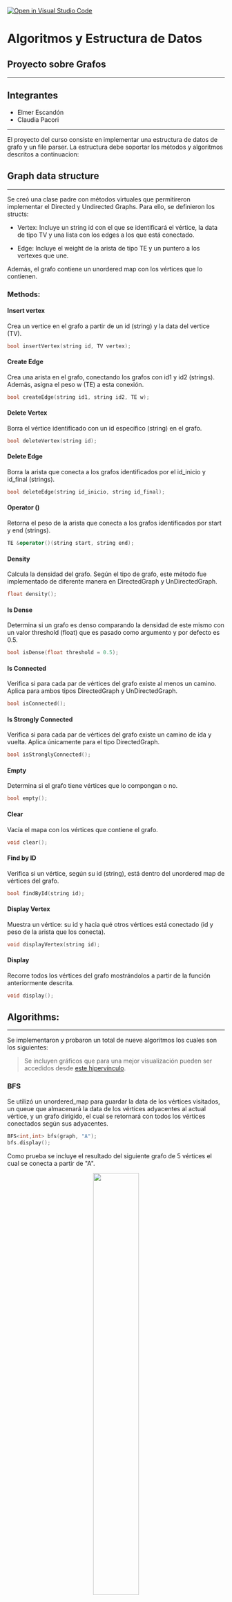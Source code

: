 [![Open in Visual Studio Code](https://classroom.github.com/assets/open-in-vscode-f059dc9a6f8d3a56e377f745f24479a46679e63a5d9fe6f495e02850cd0d8118.svg)](https://classroom.github.com/online_ide?assignment_repo_id=6958497&assignment_repo_type=AssignmentRepo)
# Algoritmos y Estructura de Datos
## Proyecto sobre Grafos
--------

## Integrantes
- Elmer Escandón
- Claudia Pacori

----


El proyecto del curso consiste en implementar una estructura de datos de grafo y un file parser. La estructura debe soportar los métodos y algoritmos descritos a continuacion:  



## Graph data structure
-----
Se creó una clase padre con métodos virtuales que permitireron implementar el Directed y Undirected Graphs. Para ello, se definieron los structs:

* Vertex: Incluye un string id con el que se identificará el vértice, la data de tipo TV y una lista con los edges a los que está conectado.

* Edge: Incluye el weight de la arista de tipo TE y un puntero a los vertexes que une.

Además, el grafo contiene un unordered map con los vértices que lo contienen.

### Methods:
#### Insert vertex
Crea un vertice en el grafo a partir de un id (string) y la data del vertice (TV).
```cpp
bool insertVertex(string id, TV vertex);
```
#### Create Edge
Crea una arista en el grafo, conectando los grafos con id1 y id2 (strings). Además, asigna el peso w (TE) a esta conexión.
```cpp
bool createEdge(string id1, string id2, TE w);
```
#### Delete Vertex
Borra el vértice identificado con un id específico (string) en el grafo.
```cpp
bool deleteVertex(string id);
```
#### Delete Edge
Borra la arista que conecta a los grafos identificados por el id_inicio y id_final (strings).
```cpp
bool deleteEdge(string id_inicio, string id_final);
```
#### Operator ()
Retorna el peso de la arista que conecta a los grafos identificados por start y end (strings).
```cpp
TE &operator()(string start, string end);
```
#### Density
Calcula la densidad del grafo. Según el tipo de grafo, este método fue implementado de diferente manera en DirectedGraph y UnDirectedGraph.
```cpp
float density();
```
#### Is Dense
Determina si un grafo es denso comparando la densidad de este mismo con un valor threshold (float) que es pasado como argumento y por defecto es 0.5.
```cpp
bool isDense(float threshold = 0.5);
```
#### Is Connected
Verifica si para cada par de vértices del grafo existe al menos un camino. Aplica para ambos tipos DirectedGraph y UnDirectedGraph.
```cpp
bool isConnected();
```
#### Is Strongly Connected
Verifica si para cada par de vértices del grafo existe un camino de ida y vuelta. Aplica únicamente para el tipo DirectedGraph.
```cpp
bool isStronglyConnected();
```
#### Empty
Determina si el grafo tiene vértices que lo compongan o no.
```cpp
bool empty();
```
#### Clear
Vacía el mapa con los vértices que contiene el grafo.
```cpp
void clear();
```
#### Find by ID
Verifica si un vértice, según su id (string), está dentro del unordered map de vértices del grafo.
```cpp
bool findById(string id);
```
#### Display Vertex
Muestra un vértice: su id y hacia qué otros vértices está conectado (id y peso de la arista que los conecta).
```cpp
void displayVertex(string id);
```
#### Display
Recorre todos los vértices del grafo mostrándolos a partir de la función anteriormente descrita.
```cpp
void display();
```

## Algorithms:
----
Se implementaron y probaron un total de nueve algoritmos los cuales son los siguientes:
> Se incluyen gráficos que para una mejor visualización pueden ser accedidos desde [este hipervínculo](https://miro.com/app/board/o9J_ltHP40Y=/?invite_link_id=828276918578).
### BFS
Se utilizó un unordered_map para guardar la data de los vértices visitados, un queue que almacenará la data de los vértices adyacentes al actual vértice, y un grafo dirigido, el cual se retornará con todos los vértices conectados según sus adyacentes.
```cpp
BFS<int,int> bfs(graph, "A");
bfs.display();
```
Como prueba se incluye el resultado del siguiente grafo de 5 vértices el cual se conecta a partir de "A".

<figure align="center" class="image">
  <img src="Imagenes/bfs.jpg" width="50%" style="text-align:center;">
</figure>

### DFS
Se utilizó un unordered_map para verificar qué vértices han sido visitados, un stack que almacenará la data de los vértices según se encuentren nuevas conexiones, y un grafo que se retornará con todos los vértices conectados al terminar el algoritmo.
```cpp
DFS<int,int> dfs(graph, "A");
dfs.apply_search();
dfs.display();
```
Como prueba se incluye el resultado del siguiente grafo de 4 vértices el cual se conecta a partir de "A".

<figure align="center" class="image">
  <img src="Imagenes/dfs.jpg" width="50%" style="text-align:center;">
</figure>

### Prim
El algoritmo de Prim funciona únicamente para grafos no dirigidos. Se utilizó una función que extrae el id del vértice al que se conecta con un peso mínimo a partir de un unordered_map con todos los pesos. El algoritmo retorna el menor camino posible desde cierto vértice hacia todos los vértices del grafo, indicando los padres de cada uno.
```cpp
Prim<int, int> prim(graph, "A");
UndirectedGraph<int, int> result = prim.apply();
result.display();
```
Como prueba se incluye el MST resultante de aplicar el algoritmo sobre el archivo JSON Perú.

<figure align="center" class="image">
  <img src="Imagenes/prim.jpg" width="50%" style="text-align:center;">
</figure>

### Kruskal
El algoritmo de Kruskal funciona únicamente para grafos no dirigidos. Se utilizaron Disjoint Sets, de manera que al iterar por todas las aristas ordenadas se podía comprobar si el vértice al que se conectaba pertenece a un set diferente, realizando llamadas a Find(). Luego, se unían los vértices en el DS (Union by rank) y en el grafo.
```cpp
Kruskal<int,int> kruskal(graph);
krus.apply();
UnDirectedGraph<int, int>* graph = krus.kruskal_(krus);
graph->display();
```
Como prueba se incluye el MST resultante de aplicar el algoritmo sobre el archivo JSON Perú. Comprobamos que es igual al ejecutado con Prim.

<figure align="center" class="image">
  <img src="Imagenes/kruskal.jpg" width="50%" style="text-align:center;">
</figure>

### Dijkstra
Se utilizaron unordered_maps para almacenar las distancias hacia otros vértices (distancia), los id de cada vértice (ids) y los padres por donde debe retornar (parents). El método display muestra las distancias dese cierto start_id hacia todos los demás vértices con su respectivo peso y padre.
```cpp
Dijkstra<int,int> dijs(graph,"A");
dijs.apply();
dijs.display();
```
Como prueba se incluye el camino desde Piura hasta Tacna, resultante de aplicar el algoritmo sobre el archivo JSON Perú. Comprobamos que se debe pasar por el aeropuerto de Lima, con un peso de 1843, para poder llegar a este destino.

<figure align="center" class="image">
  <img src="Imagenes/dijkstra.jpg" width="50%" style="text-align:center;">
</figure>

### A*
Se utilizaron unordered_maps para almacenar la heurística según el id del vértice, los padres por donde se debe regresar, una tabla_used marcando la lista cerrada al recorrer los vértices. Asimismo, se recibe un vector con la heurística. Se utilizaron funciones para calcular $G(n) = F(n) + H(n)$ y extraer el id del vértice al que se conecta con un peso mínimo.
```cpp
AStar<int,int> astar(graph,"A","I", vector<int> heuristics);
UndirectedGraph<int, int> result = astar.apply();
result.display();
```
Como prueba se incluye el camino desde Piura hasta Pucallpa, resultante de aplicar el algoritmo sobre el archivo JSON Perú. Comprobamos que se debe pasar por el aeropuerto de Lima para poder llegar a este destino.

<figure align="center" class="image">
  <img src="Imagenes/astar.jpg" width="50%" style="text-align:center;">
</figure>

### Greedy BFS
Funciona de manera similar al algoritmo A-Star. Se utilizaron unordered_maps para almacenar la heurística según el id del vértice, los padres por donde se debe regresar, una tabla_used marcando la lista cerrada al recorrer los vértices. Asimismo, se recibe un vector con la heurística. Se utilizó una función para extraer el id del vértice al que se conecta con un peso mínimo.
```cpp
Greedy<int,int> greedy(graph,"S","E",heuristics);
UndirectedGraph<int, int> result = greedy.apply();
result.display();
```
Como prueba se incluye el camino desde Piura hasta Pucallpa, resultante de aplicar el algoritmo sobre el archivo JSON Perú. Comprobamos que se obtiene el mismo resultado que con el algoritmo A-Star.

<figure align="center" class="image">
  <img src="Imagenes/greedy.jpg" width="50%" style="text-align:center;">
</figure>

### Floyd Warshall
Se utilizaron matrices para almacenar las distancias hacia todos los vértices y el recorrido que se debe seguir para llegar a ellas. Este algoritmo, a diferencia de Dijkstra, funciona con aristas con pesos negativos. Al imprimir, muestra tanto la matriz de distancias como la de recorridos. Luego, permite conocer el camino más corto desde y hacia cualquier vértice.
```cpp
Floyd<int,int> floyd(graph);
floyd.apply();
floyd.display();
```
Como prueba se incluye el camino desde Cuzco hasta Puerto Maldonado, resultante de aplicar el algoritmo sobre el archivo JSON Perú. Comprobamos que estos vértices están conectados, la distancia entre ellos es de 310.932 y el recorrido sería directo.

<figure align="center" class="image">
  <img src="Imagenes/floyd.jpg" width="50%" style="text-align:center;">
</figure>

### Bellman Ford
El algoritmo de Kruskal funciona únicamente para grafos dirigidos.Se utilizaron unordered_maps para almacenar las distancias hacia otros vértices (distancia), los id de cada vértice (ids) y los padres por donde debe retornar (predecesor). Este algoritmo, a diferencia de Dijkstra, funciona con aristas con pesos negativos. El método display muestra las distancias dese cierto start_id hacia todos los demás vértices con su respectivo peso y padre.
```cpp
Bellman<int,int> bell(graph,"B");
bell.apply();
bell.display();
```
Como prueba se incluye el camino desde Cuzco hasta Tacna, resultante de aplicar el algoritmo sobre el archivo JSON Perú. Comprobamos que se debe pasar por el aeropuerto de Arequipa, con una distancia de 549, para poder llegar a este destino.

<figure align="center" class="image">
  <img src="Imagenes/bellman.jpg" width="50%" style="text-align:center;">
</figure>



## JSON file parser
----
Se utilizó la librería [nlohmann::json](https://github.com/nlohmann/json), para poder construir los grados Directed y UnDirected a partir de un archivo JSON de aereopuertos del Perú y el mundo. 
Se implementó una clase parser que tiene como atributos un string con la ruta del archivo y un jsonGraph que almacena el JSON que será accedido más adelante.
```cpp
class Parser{
private:
    string path;                
    json jsonGraph;

public:
    Parser(string path_);

    void clear();

    void readJSON();

    void uGraphMake(UnDirectedGraph<string, double> &tempGraph);

    void dGraphMake(DirectedGraph<string, double> &tempGraph);
};
```

### Methods:
#### Clear
Limpia tanto la ruta del archivo como el objeto json de la clase.
```cpp
void clear(); // Clears parser saved atributes
```
#### Read JSON
Abre el archivo JSON en modo lectura y lleva cada línea a un string, para poder eliminar los corchetes de los datos. Luego se parsea la data a un objeto nlohmann::json.
```cpp
void readJSON(); // Parses JSON file and saves data into class
// NOTE: each derived class has its own readJSON method
```
#### Creador del grafo no dirigido
Recibe un tempGraph el cual será modificado, en primer lugar, creando los vértices con la función insertVertex descrita anteriormente. Nuestro grafo recibe como id el nombre de la ciudad del aeropuerto, lo que hace más fácil la lectura de la información, y un string con la latitud y longitud de este mismo, que serán utilizados para hallar la heurística.
Luego, se crean las aristas conectando cada aeropuerto con sus destinations. Se envían como parámetros al createEdge: el nombre de la ciudad de origen, el nombre de la ciudad de destino y la distancia euclidiana entre ellas (hallada con una función explicada más adelante).
```cpp
void uGraphMake(UndirectedGraph<string, double> &tempGraph); // Adds the parsed data into the specified undirected graph
```
<figure align="center" class="image">
  <img src="Imagenes/uGraphMake.jpg" width="50%" style="text-align:center;">
</figure>

#### Creador del grafo dirigido
De manera similar al grafo no dirigido, se crean los vértices con el nombre de la ciudad del aeropuerto como id y un string con la latitud y longitud de este mismo como data.
Luego, se crean las aristas conectando cada aeropuerto (a partir del nombre de la ciudad que los identifica) con sus destinations incluyendo como peso la distancia euclidiana entre ellos.
```cpp
void dGraphMake(DirectedGraph<string, double> &tempGraph); // Adds the parsed data into the specified directed graph
```
<figure align="center" class="image">
  <img src="Imagenes/dGraphMake.jpg" width="50%" style="text-align:center;">
</figure>

### Funciones de ayuda:
#### Distancia euclidiana
Calcula la distancia euclidiana entre dos latitudes y longitudes. Para ello, convierte estos valores a long doubles y se halla la distancia deducida a partir del teorema de Pitágoras.
```cpp
long double distance(string lat1, string long1, string lat2, string long2);
```
#### Find Airport by ID
Permite encontrar el index de un aeropuerto en el objeto json utilizando solo el Airport ID. Además, la función retorna por defecto el index 15 que corresponde a la ciudad de Lima en caso no exista el destino que se está buscando.

Cabe resaltar que se eliminaron manualmente los códigos "2762", "1871", "3670", "3797", "3484", "3576", "2650", "193", "1382", "1824", "2771", "3988", "2651", "2699", "2709", "2851", "2715", "2560", "2564", "2673", "2745", "2816", "2599", "1892", "1762", "1885", "2688", "580", "3533", "1871", "3682", "1229", "2554", "2443", "1852", "1909", "1760", "3494", "3550" y "2802" de los aeropuertos que los tenían como destination en el archivo JSON de Perú. Esto debido a que creaba edges hacia el mismo punto, en el caso de Lima, al no estar ligados a una ciudad en específico.

Por otro lado, se eliminaron manualmente los aeropuertos 5562, 5674 y 5675 en el archivo JSON internacional, ya que en las latitudes tenían letras, por lo que se consideró como data corrupta, y el aeropuerto 1104, pues su única destination era hacia uno de los aeropuertos previamente mencionados.

```cpp
int findByAirportID(json jsonGraph, string id);
```

## Tester
Para poder realizar las pruebas de los grafos, algoritmos y parser se creó la estructura Tester:
```cpp
struct Tester {
    static void executeExamples();
    static void executeParserPeru();
    static void excecuteDirected(Parser Peru);
    static void excecuteUnDirected(Parser Peru);
    static void executeParserInternational();
    static vector<double> create_heuristics(Graph<string, double>* grafo,string to);
    static void astar_test(Graph<string,double>* dir_graph, string from, string to, vector<double> heuristic);
    static void floyd_test(Graph<string,double>* dir_graph);
    static void greedydfs_test(Graph<string,double>* dir_graph, string from, string to, vector<double> heuristic);
    static void dijkstra_test(Graph<string,double>* dir_graph, string from);
    static void bellman_test(DirectedGraph<string,double>* dir_graph, string from);
    static void kruskal_test(UnDirectedGraph<string,double>* dir_graph);
    static void prim_test(UnDirectedGraph<string,double>* dir_graph);
};
```
Esta implementa diferentes funciones que nos permitirán recorrer todo lo implementado en el presente proyecto.
* ***executeExamples*():** Crea un grafo dirigido básico (con 4 vértices y 4 aristas) y ejecuta los métodos que comprueba si el grafo está conectado, fuertemente conectado, es denso, eliminar aristas, eliminar vértices, mostrar el grafo y vaciar el grafo.

* ***executeParserPeru*():** Lee el archivo pe.json y le da a escoger al usuario entre crear un grafo dirigido o no dirigido con esos datos.

* ***excecuteDirected*(Parser Peru):** Crea el grafo dirigido y muestra las opciones para obtener la mejor ruta con los siguientes algoritmos: A-Star, Floyd-Warshall, Greedy BFS, Dijkstra y Bellman Ford. En caso sea necesario, permite ingresar las ciudades de procedencia y destino del viaje.

* ***excecuteUnDirected*(Parser Peru):** Crea el grafo no dirigido y muestra las opciones para obtener la mejor ruta con los siguientes algoritmos: A-Star, Floyd-Warshall, Greedy BFS, Dijkstra, Kruskal y Prim. En caso sea necesario, permite ingresar las ciudades de procedencia y destino del viaje.

* ***executeParserInternacional*():** Lee el archivo airports.json, crea un grafo dirigido con esos datos y los muestra.

Finalmente, para ejecutar el proyecto se debe colocar los siguientes comandos en la consola:
```cpp
g++ main.cpp -o main

./main
```
